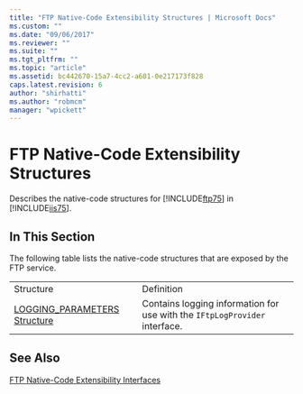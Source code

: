 ```yaml
---
title: "FTP Native-Code Extensibility Structures | Microsoft Docs"
ms.custom: ""
ms.date: "09/06/2017"
ms.reviewer: ""
ms.suite: ""
ms.tgt_pltfrm: ""
ms.topic: "article"
ms.assetid: bc442670-15a7-4cc2-a601-0e217173f828
caps.latest.revision: 6
author: "shirhatti"
ms.author: "robmcm"
manager: "wpickett"
---
```

# FTP Native-Code Extensibility Structures
Describes the native-code structures for [!INCLUDE[ftp75](../../../reference/ftp/native-code/includes/ftp75-md.md)] in [!INCLUDE[iis75](../../../reference/admin/includes/iis75-md.md)].  
  
## In This Section  
 The following table lists the native-code structures that are exposed by the FTP service.  
  
|||  
|-|-|  
|Structure|Definition|  
|[LOGGING_PARAMETERS Structure](../../../reference/ftp/native-code/logging-parameters-structure.md)|Contains logging information for use with the `IFtpLogProvider` interface.|  
  
## See Also  
 [FTP Native-Code Extensibility Interfaces](../../../reference/ftp/native-code/ftp-native-code-extensibility-interfaces.md)